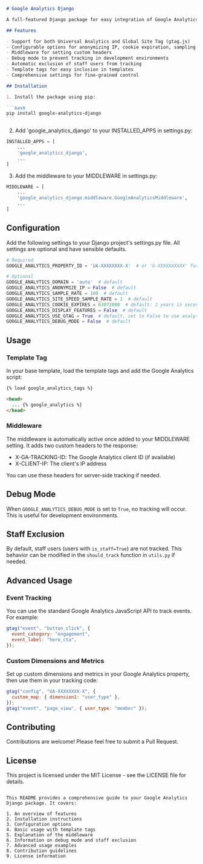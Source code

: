 ````markdown
# Google Analytics Django

A full-featured Django package for easy integration of Google Analytics into your Django projects.

## Features

- Support for both Universal Analytics and Global Site Tag (gtag.js)
- Configurable options for anonymizing IP, cookie expiration, sampling rates, and more
- Middleware for setting custom headers
- Debug mode to prevent tracking in development environments
- Automatic exclusion of staff users from tracking
- Template tags for easy inclusion in templates
- Comprehensive settings for fine-grained control

## Installation

1. Install the package using pip:

```bash
pip install google-analytics-django
```
````

2. Add 'google_analytics_django' to your INSTALLED_APPS in settings.py:

```python
INSTALLED_APPS = [
    ...
    'google_analytics_django',
    ...
]
```

3. Add the middleware to your MIDDLEWARE in settings.py:

```python
MIDDLEWARE = [
    ...
    'google_analytics_django.middleware.GoogleAnalyticsMiddleware',
    ...
]
```

## Configuration

Add the following settings to your Django project's settings.py file. All settings are optional and have sensible defaults.

```python
# Required
GOOGLE_ANALYTICS_PROPERTY_ID = 'UA-XXXXXXXX-X'  # or 'G-XXXXXXXXXX' for GA4

# Optional
GOOGLE_ANALYTICS_DOMAIN = 'auto'  # default
GOOGLE_ANALYTICS_ANONYMIZE_IP = False  # default
GOOGLE_ANALYTICS_SAMPLE_RATE = 100  # default
GOOGLE_ANALYTICS_SITE_SPEED_SAMPLE_RATE = 1  # default
GOOGLE_ANALYTICS_COOKIE_EXPIRES = 63072000  # default: 2 years in seconds
GOOGLE_ANALYTICS_DISPLAY_FEATURES = False  # default
GOOGLE_ANALYTICS_USE_GTAG = True  # default, set to False to use analytics.js
GOOGLE_ANALYTICS_DEBUG_MODE = False  # default
```

## Usage

### Template Tag

In your base template, load the template tags and add the Google Analytics script:

```html
{% load google_analytics_tags %}

<head>
  ... {% google_analytics %}
</head>
```

### Middleware

The middleware is automatically active once added to your MIDDLEWARE setting. It adds two custom headers to the response:

- X-GA-TRACKING-ID: The Google Analytics client ID (if available)
- X-CLIENT-IP: The client's IP address

You can use these headers for server-side tracking if needed.

## Debug Mode

When `GOOGLE_ANALYTICS_DEBUG_MODE` is set to `True`, no tracking will occur. This is useful for development environments.

## Staff Exclusion

By default, staff users (users with `is_staff=True`) are not tracked. This behavior can be modified in the `should_track` function in `utils.py` if needed.

## Advanced Usage

### Event Tracking

You can use the standard Google Analytics JavaScript API to track events. For example:

```javascript
gtag("event", "button_click", {
  event_category: "engagement",
  event_label: "hero_cta",
});
```

### Custom Dimensions and Metrics

Set up custom dimensions and metrics in your Google Analytics property, then use them in your tracking code:

```javascript
gtag("config", "UA-XXXXXXXX-X", {
  custom_map: { dimension1: "user_type" },
});
gtag("event", "page_view", { user_type: "member" });
```

## Contributing

Contributions are welcome! Please feel free to submit a Pull Request.

## License

This project is licensed under the MIT License - see the LICENSE file for details.

```

This README provides a comprehensive guide to your Google Analytics Django package. It covers:

1. An overview of features
2. Installation instructions
3. Configuration options
4. Basic usage with template tags
5. Explanation of the middleware
6. Information on debug mode and staff exclusion
7. Advanced usage examples
8. Contribution guidelines
9. License information

```
